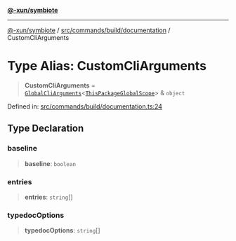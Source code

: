 [**@-xun/symbiote**](../../../../../README.md)

***

[@-xun/symbiote](../../../../../README.md) / [src/commands/build/documentation](../README.md) / CustomCliArguments

# Type Alias: CustomCliArguments

> **CustomCliArguments** = [`GlobalCliArguments`](../../../../configure/type-aliases/GlobalCliArguments.md)\<[`ThisPackageGlobalScope`](../../../../configure/enumerations/ThisPackageGlobalScope.md)\> & `object`

Defined in: [src/commands/build/documentation.ts:24](https://github.com/Xunnamius/symbiote/blob/5baec034070630bef8d87e6af86e863ce8273a75/src/commands/build/documentation.ts#L24)

## Type Declaration

### baseline

> **baseline**: `boolean`

### entries

> **entries**: `string`[]

### typedocOptions

> **typedocOptions**: `string`[]
